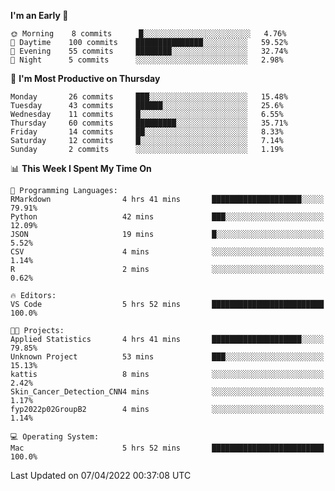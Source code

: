 <!--START_SECTION:waka-->
**I'm an Early 🐤** 

```text
🌞 Morning    8 commits      █░░░░░░░░░░░░░░░░░░░░░░░░   4.76% 
🌆 Daytime    100 commits    ███████████████░░░░░░░░░░   59.52% 
🌃 Evening    55 commits     ████████░░░░░░░░░░░░░░░░░   32.74% 
🌙 Night      5 commits      ░░░░░░░░░░░░░░░░░░░░░░░░░   2.98%

```
📅 **I'm Most Productive on Thursday** 

```text
Monday       26 commits     ███░░░░░░░░░░░░░░░░░░░░░░   15.48% 
Tuesday      43 commits     ██████░░░░░░░░░░░░░░░░░░░   25.6% 
Wednesday    11 commits     █░░░░░░░░░░░░░░░░░░░░░░░░   6.55% 
Thursday     60 commits     █████████░░░░░░░░░░░░░░░░   35.71% 
Friday       14 commits     ██░░░░░░░░░░░░░░░░░░░░░░░   8.33% 
Saturday     12 commits     █░░░░░░░░░░░░░░░░░░░░░░░░   7.14% 
Sunday       2 commits      ░░░░░░░░░░░░░░░░░░░░░░░░░   1.19%

```


📊 **This Week I Spent My Time On** 

```text
💬 Programming Languages: 
RMarkdown                4 hrs 41 mins       ████████████████████░░░░░   79.91% 
Python                   42 mins             ███░░░░░░░░░░░░░░░░░░░░░░   12.09% 
JSON                     19 mins             █░░░░░░░░░░░░░░░░░░░░░░░░   5.52% 
CSV                      4 mins              ░░░░░░░░░░░░░░░░░░░░░░░░░   1.14% 
R                        2 mins              ░░░░░░░░░░░░░░░░░░░░░░░░░   0.62%

🔥 Editors: 
VS Code                  5 hrs 52 mins       █████████████████████████   100.0%

🐱‍💻 Projects: 
Applied Statistics       4 hrs 41 mins       ████████████████████░░░░░   79.85% 
Unknown Project          53 mins             ███░░░░░░░░░░░░░░░░░░░░░░   15.13% 
kattis                   8 mins              ░░░░░░░░░░░░░░░░░░░░░░░░░   2.42% 
Skin_Cancer_Detection_CNN4 mins              ░░░░░░░░░░░░░░░░░░░░░░░░░   1.17% 
fyp2022p02GroupB2        4 mins              ░░░░░░░░░░░░░░░░░░░░░░░░░   1.14%

💻 Operating System: 
Mac                      5 hrs 52 mins       █████████████████████████   100.0%

```


 Last Updated on 07/04/2022 00:37:08 UTC
<!--END_SECTION:waka-->


<!---
viggo-gascou/viggo-gascou is a ✨ special ✨ repository because its `README.md` (this file) appears on your GitHub profile.
You can click the Preview link to take a look at your changes.
--->

